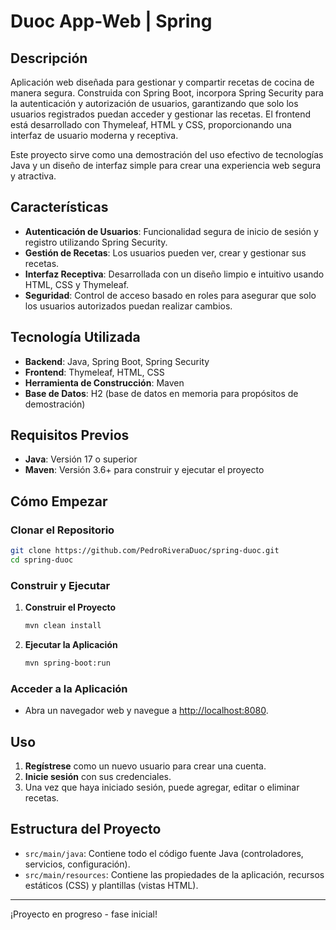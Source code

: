 #  Duoc App-Web | Spring

## Descripción
Aplicación web diseñada para gestionar y compartir recetas de cocina de manera segura. Construida con Spring Boot, incorpora Spring Security para la autenticación y autorización de usuarios, garantizando que solo los usuarios registrados puedan acceder y gestionar las recetas. El frontend está desarrollado con Thymeleaf, HTML y CSS, proporcionando una interfaz de usuario moderna y receptiva.

Este proyecto sirve como una demostración del uso efectivo de tecnologías Java y un diseño de interfaz simple para crear una experiencia web segura y atractiva.

## Características
- **Autenticación de Usuarios**: Funcionalidad segura de inicio de sesión y registro utilizando Spring Security.
- **Gestión de Recetas**: Los usuarios pueden ver, crear y gestionar sus recetas.
- **Interfaz Receptiva**: Desarrollada con un diseño limpio e intuitivo usando HTML, CSS y Thymeleaf.
- **Seguridad**: Control de acceso basado en roles para asegurar que solo los usuarios autorizados puedan realizar cambios.

## Tecnología Utilizada
- **Backend**: Java, Spring Boot, Spring Security
- **Frontend**: Thymeleaf, HTML, CSS
- **Herramienta de Construcción**: Maven
- **Base de Datos**: H2 (base de datos en memoria para propósitos de demostración)

## Requisitos Previos
- **Java**: Versión 17 o superior
- **Maven**: Versión 3.6+ para construir y ejecutar el proyecto

## Cómo Empezar
### Clonar el Repositorio
```bash
git clone https://github.com/PedroRiveraDuoc/spring-duoc.git
cd spring-duoc
```

### Construir y Ejecutar
1. **Construir el Proyecto**
   ```bash
   mvn clean install
   ```

2. **Ejecutar la Aplicación**
   ```bash
   mvn spring-boot:run
   ```

### Acceder a la Aplicación
- Abra un navegador web y navegue a [http://localhost:8080](http://localhost:8080).

## Uso
1. **Regístrese** como un nuevo usuario para crear una cuenta.
2. **Inicie sesión** con sus credenciales.
3. Una vez que haya iniciado sesión, puede agregar, editar o eliminar recetas.

## Estructura del Proyecto
- `src/main/java`: Contiene todo el código fuente Java (controladores, servicios, configuración).
- `src/main/resources`: Contiene las propiedades de la aplicación, recursos estáticos (CSS) y plantillas (vistas HTML).

---

¡Proyecto en progreso - fase inicial!

